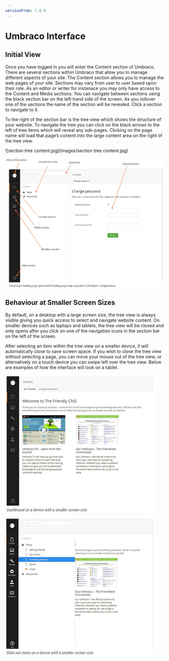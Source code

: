 ```yaml
---
versionFrom: 7.0.0
---
```


# Umbraco Interface

## Initial View

Once you have logged in you will enter the Content section of Umbraco. There are several sections within Umbraco that allow you to manage different aspects of your site. The Content section allows you to manage the web pages of your site. Sections may vary from user to user based upon their role. As an editor or writer for instanace you may only have access to the Content and Media sections. You can navigate between sections using the black section bar on the left-hand side of the screen. As you rollover one of the sections the name of the section will be revealed. Click a section to navigate to it.

To the right of the section bar is the tree view which shows the structure of your website. To navigate the tree you can click on the black arrows to the left of tree items which will reveal any sub-pages. Clicking on the
page name will load that page’s content into the large content area on the right of the tree view.

![section tree content.jpg](images/section tree content.jpg)

![landingPage.jpg](images/landingPage.jpg) 

## Behaviour at Smaller Screen Sizes

By default, on a desktop with a large screen size, the tree view is always visible giving you quick access
to select and navigate website content. On smaller devices such as laptops and tablets, the tree view will be closed and only opens after you click on one of the navigation icons in the section bar on the left of the screen.

After selecting an item within the tree view on a smaller device, it will automatically close to save screen space. If you wish to close the tree view without selecting a page, you can move your mouse out of the tree view, or alternatively on a touch device you can swipe left over the tree view. Below are examples of how the interface will look on a tablet.
 
![smallScreenDashboard.jpg](images/smallScreenDashboard.jpg)

![dashboardSlideout.jpg](images/dashboardSlideout.jpg)
